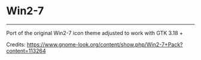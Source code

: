 # Win2-7
---
Port of the original Win2-7 icon theme adjusted to work with GTK 3.18 +

Credits: https://www.gnome-look.org/content/show.php/Win2-7+Pack?content=113264
